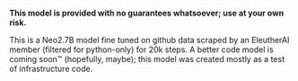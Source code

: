 **This model is provided with no guarantees whatsoever; use at your own risk.**

This is a Neo2.7B model fine tuned on github data scraped by an EleutherAI member (filtered for python-only) for 20k steps. A better code model is coming soon™ (hopefully, maybe); this model was created mostly as a test of infrastructure code.